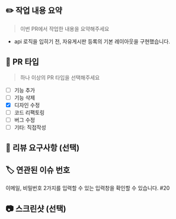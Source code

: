 ## ✏️ 작업 내용 요약

> 이번 PR에서 작업한 내용을 요약해주세요

- api 로직을 입히기 전, 자유게시판 등록의 기본 레이아웃을 구현했습니다.

## 📝 PR 타입

> 하나 이상의 PR 타입을 선택해주세요

- [ ] 기능 추가
- [ ] 기능 삭제
- [x] 디자인 수정
- [ ] 코드 리팩토링
- [ ] 버그 수정
- [ ] 기타: 직접작성

## 💬 리뷰 요구사항 (선택)

## 🏷️ 연관된 이슈 번호

이메일, 비밀번호 2가지를 입력할 수 있는 입력창을 확인할 수 있습니다. #20

## 📷 스크린샷 (선택)
